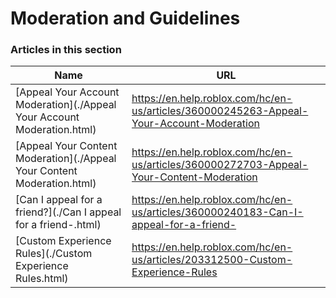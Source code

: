 # Moderation and Guidelines  
### Articles in this section
Name|URL
-|-
[Appeal Your Account Moderation](./Appeal Your Account Moderation.html) |https://en.help.roblox.com/hc/en-us/articles/360000245263-Appeal-Your-Account-Moderation
[Appeal Your Content Moderation](./Appeal Your Content Moderation.html) |https://en.help.roblox.com/hc/en-us/articles/360000272703-Appeal-Your-Content-Moderation
[Can I appeal for a friend?](./Can I appeal for a friend-.html) |https://en.help.roblox.com/hc/en-us/articles/360000240183-Can-I-appeal-for-a-friend-
[Custom Experience Rules](./Custom Experience Rules.html) |https://en.help.roblox.com/hc/en-us/articles/203312500-Custom-Experience-Rules